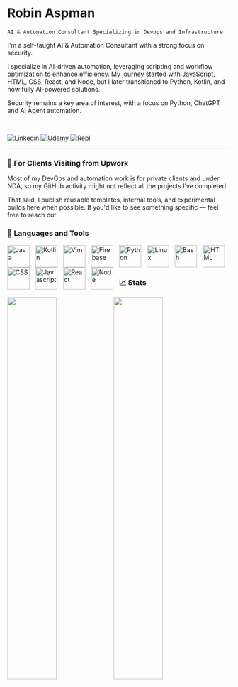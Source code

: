 # Robin Aspman

`AI & Automation Consultant Specializing in Devops and Infrastructure`

I'm a self-taught AI & Automation Consultant with a strong focus on security.

I specialize in AI-driven automation, leveraging scripting and workflow optimization to enhance efficiency. My journey started with JavaScript, HTML, CSS, React, and Node, but I later transitioned to Python, Kotlin, and now fully AI-powered solutions.

Security remains a key area of interest, with a focus on Python, ChatGPT and AI Agent automation.

<br>
<!-- Social badges section -->
<!-- Badges with custom icons - https://github.com/DenverCoder1/custom-icon-badges -->
<!-- View counter - https://github.com/DenverCoder1/Simple-View-Counter -->
<p align="left">
  <a href="https://www.linkedin.com/in/robinaspman/">
    <img alt="Linkedin" title="Connect with me!" src="https://custom-icon-badges.demolab.com/badge/-Linkedin-blue?style=for-the-badge&logo=workflow&logoColor=white"/></a>
  <a href="https://www.udemy.com/user/robin-aspman/">
    <img alt="Udemy" title="My Udemy profile!" src="https://custom-icon-badges.demolab.com/badge/-Udemy-purple?style=for-the-badge&logo=repo-template&logoColor=white"/></a>
  <a href="https://replit.com/@robinaspman">
    <img alt="Repl" title="My Repl profile!" src="https://custom-icon-badges.demolab.com/badge/-Repl-darkblue?style=for-the-badge&logo=repo-template&logoColor=white"/></a>
</p>

---

### 🧠 For Clients Visiting from Upwork

Most of my DevOps and automation work is for private clients and under NDA, so my GitHub activity might not reflect all the projects I’ve completed.

That said, I publish reusable templates, internal tools, and experimental builds here when possible. If you'd like to see something specific — feel free to reach out.


### 🧰 Languages and Tools

<img align="left" alt="Java" width="50px" style="padding-right:10px;" src="https://cdn.jsdelivr.net/gh/devicons/devicon/icons/java/java-original.svg" />
<img align="left" alt="Kotlin" width=50px" style="padding-right:10px;" src="https://cdn.jsdelivr.net/gh/devicons/devicon/icons/kotlin/kotlin-original.svg" />
<img align="left" alt="Vim" width="50px" style="padding-right:10px;" src="https://cdn.jsdelivr.net/gh/devicons/devicon/icons/vim/vim-original.svg" />
<img align="left" alt="Firebase" width="50px" style="padding-right:10px;" src="https://cdn.jsdelivr.net/gh/devicons/devicon/icons/firebase/firebase-plain.svg" />
<img align="left" alt="Python" width="50px" style="padding-right:10px;" src="https://cdn.jsdelivr.net/gh/devicons/devicon/icons/python/python-original.svg" />
<img align="left" alt="Linux" width="50px" style="padding-right:10px;" src="https://cdn.jsdelivr.net/gh/devicons/devicon/icons/linux/linux-original.svg" />
<img align="left" alt="Bash" width="50px" style="padding-right:10px;" src="https://cdn.jsdelivr.net/gh/devicons/devicon/icons/bash/bash-original.svg" />
<img align="left" alt="HTML" width="50px" style="padding-right:10px;" src="https://cdn.jsdelivr.net/gh/devicons/devicon/icons/html5/html5-original.svg" />
<img align="left" alt="CSS" width="50px" style="padding-right:10px;" src="https://cdn.jsdelivr.net/gh/devicons/devicon/icons/css3/css3-original.svg" />
<img align="left" alt="Javascript" width="50px" style="padding-right:10px;" src="https://cdn.jsdelivr.net/gh/devicons/devicon/icons/javascript/javascript-original.svg" />
<img align="left" alt="React" width="50px" style="padding-right:10px;" src="https://cdn.jsdelivr.net/gh/devicons/devicon/icons/react/react-original.svg" />
<img align="left" alt="Node" width="50px" style="padding-right:10px;" src="https://cdn.jsdelivr.net/gh/devicons/devicon/icons/nodejs/nodejs-original.svg" />

<br>
<br>
<br>

### 📈 Stats

<img align="left" width="47%" src="https://github-readme-stats.vercel.app/api?username=robinaspman&show_icons=true&theme=default" />
<img align="left" width="47%" src="https://github-readme-stats.vercel.app/api/top-langs/?username=robinaspman&layout=compact" />

#

>

<!--
**robinaspman/robinaspman** is a ✨ _special_ ✨ repository because its `README.md` (this file) appears on your GitHub profile.

Here are some ideas to get you started:

- 🔭 I’m currently working on ...
- 🌱 I’m currently learning ...
- 👯 I’m looking to collaborate on ...
- 🤔 I’m looking for help with ...
- 💬 Ask me about ...
- 📫 How to reach me: ...
- 😄 Pronouns: ...
- ⚡ Fun fact: ...
-->

